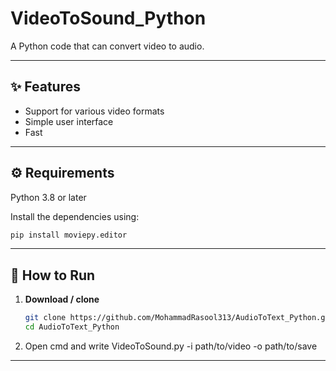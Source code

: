 # VideoToSound_Python
A Python code that can convert video to audio.

---

## ✨ Features

- Support for various video formats
- Simple user interface
- Fast

---

## ⚙️ Requirements

Python 3.8 or later

Install the dependencies using:

```bash
pip install moviepy.editor
```
---

## 🏁 How to Run

1. **Download / clone**
   ```bash
   git clone https://github.com/MohammadRasool313/AudioToText_Python.git
   cd AudioToText_Python
   ```
2. Open cmd and write VideoToSound.py -i path/to/video -o path/to/save

---

